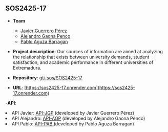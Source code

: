 ## SOS2425-17

- **Team**
  - [Javier Guerrero Pérez](https://github.com/Javiigp)
  - [Alejandro Gaona Penco](https://github.com/alegp2003)
  - [Pablo Aguza Barragan](https://github.com/aguzajr)

- **Project description**: Our sources of information are aimed at analyzing the relationship that exists between university demands, student satisfaction, and academic performance in different universities of Extremadura.

- **Repository**: [gti-sos/SOS2425-17](https://github.com/gti-sos/sos2425-17)

- **URL**: [https://sos2425-17.onrender.com](https://sos2425-17.onrender.com)

-**API**:
<li>API Javier: <a href="">API-JGP</a> (developed by Javier Guerrero Pérez)</li>
<li>API Alejandro: <a href=""> API-AGP</a> (developed by Alejandro Gaona Penco)</li>
<li>API Pablo: <a href=""> API-PAB </a> (developed by Pablo Aguza Barragan)</li>
